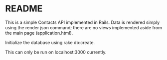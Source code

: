 README
=====

This is a simple Contacts API implemented in Rails.
Data is rendered simply using the render json command; there are no
views implemented aside from the main page (application.html).

Initialize the database using rake db:create.

This can only be run on localhost:3000 currently.
